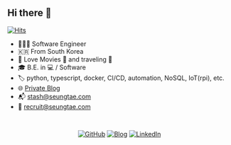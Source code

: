 ## Hi there 👋

[![Hits](https://hits.seeyoufarm.com/api/count/incr/badge.svg?url=https%3A%2F%2Fgithub.com%2Fkstash&count_bg=%2379C83D&title_bg=%23555555&icon=&icon_color=%23E7E7E7&title=hits&edge_flat=false)](https://hits.seeyoufarm.com)

- 👨🏻‍💻 Software Engineer
- 🇰🇷 From South Korea
- 🥰 Love Movies 🍿 and traveling 🧭
- 🎓 B.E. in 💻 / Software
- 🏷 python, typescript, docker, CI/CD, automation, NoSQL, IoT(rpi), etc. 
- 🌐 [Private Blog](https://blog.seungtae.com)
- 📬 <stash@seungtae.com>
- 💼 <recruit@seungtae.com>

<br />
<p align="center">
  <a href="https://github.com/kstash"><img src="https://img.shields.io/github/followers/kstash.svg?label=GitHub&style=social" alt="GitHub" /></a>
  <a href="https://blog.seungtae.com"><img src="https://img.shields.io/badge/blog-blog.seungtae.com-202020.svg" alt="Blog" /></a>
  <a href="https://kr.linkedin.com/in/seungtaekim1996"><img src="https://img.shields.io/badge/LinkedIn-kstash-0077b5.svg?style=flat&logo=linkedin" alt="LinkedIn" /></a>
</p>
